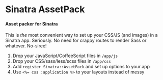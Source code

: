 # Sinatra AssetPack
#### Asset packer for Sinatra

This is *the* most convenient way to set up your CSS/JS (and images) in a 
Sinatra app. Seriously. No need for crappy routes to render Sass or whatever.
No-siree!

1. Drop your JavaScript/CoffeeScript files in `/app/js`
2. Drop your CSS/sass/less/scss files in `/app/css`
3. Add `register Sinatra::AssetPack` and set up options to your app
4. Use `<%= css :application %>` to your layouts instead of messy *<script>* and 
   *<link>* tags
5. BOOM! You're in business baby!

Setup
-----

 * Bundler: `gem 'sinatra-assetpack'`
 * Else: `$ gem install sinatra-assetpack`

Install the plugin and add some options. (Feel free to omit the *Optional* 
    items, they're listed here for posterity):

``` ruby
require 'sinatra/assetpack'

class Main < Sinatra::Base
  set :root, File.dirname(__FILE__)
  register Sinatra::AssetPack

  assets {
    serve '/js',     from: 'app/js'        # Optional
    serve '/css',    from: 'app/css'       # Optional
    serve '/images', from: 'app/images'    # Optional

    js :app, '/js/app.js', [
      '/js/vendor/**/*.js',
      '/js/app/**/*.js'
    ]

    css :application, '/css/application.css', [
      '/css/screen.css'
    ]

    js_compression  = :jsmin      # Optional
    css_compression = :sass       # Optional
  }
end
```

In your layouts:

``` erb
<%= css :application, :media => 'screen' %>
<%= js  :app %>
```

*(Use haml? Great! Use `!= css :youreawesome`.)*

And then what?
--------------

If you're on **development** mode, it serves each of the files as so:

``` html
<link rel='stylesheet' href='/css/screen.849289.css' media='screen' type='text/css' />
<script type='text/javascript' src='/js/vendor/jquery.283479.js'></script>
<script type='text/javascript' src='/js/vendor/underscore.589491.js'></script>
<script type='text/javascript' src='/js/app/main.589491.js'></script>
```

If you're on **production** mode, it serves a compressed version in the URLs you specify:

``` html
<link rel='stylesheet' href='/css/application.849289.css' media='screen' type='text/css' />
<script type='text/javascript' src='/js/app.589491.js'></script>
```

Features
--------

 * __CoffeeScript support__: Just add your coffee files in one of the paths 
 served (in the example, `app/js/hello.coffee`) and they will be available as JS 
 files (`http://localhost:4567/js/hello.js`).

 * __Sass/Less/SCSS support__: Works the same way. Place your dynamic CSS files 
 in there (say, `app/css/screen.sass`) and they will be available as CSS files 
 (`http://localhost:4567/css/screen.css`).

 * __Cache busting__: the `css` and `js` helpers automatically ensures the URL 
 is based on when the file was last modified. The URL `/js/jquery.js` may be 
 translated to `/js/jquery.8237898.js` to ensure visitors always get the latest 
 version.

 * __No intermediate files needed__: You don't need to generate compiled files.
 You can, but it's optional. Keeps your source repo clean!

 * __Auto minification (with caching)__: JS and CSS files will be compressed as 
 needed.

 * __Heroku support__: Oh yes. That's right.

Compressors
-----------

By default, AssetPack uses [JSMin](http://rubygems.org/gems/jsmin) for JS 
minifaction, and simple regexes for CSS minification. You can specify other
compressors in the `assets` block:

``` ruby
assets {
  js_compression  = :jsmin    # :jsmin | :yui | :closure
  css_compression = :simple   # :simple | :sass | :yui
}
```


### YUI Compressor

``` ruby
assets {
  js_compression  = :yui
  css_compression = :yui
  js_compression_options = { :munge => true }  # Munge variable names
}
```

For YUI compression, you need the YUI compressor gem.

 * Bundler? Add to *Gemfile*: `gem 'yui-compressor', :require => 'yui/compressor'`
 * Else, `gem install yui-compressor`

### SASS compression

``` ruby
assets {
  css_compression  = :sass
}
```

For SASS compression, you need the Sass gem.

 * Bundler? Add to *Gemfile*: `gem 'sass'`
 * Else, `gem install sass`

### Sqwish CSS compression

``` ruby
assets {
  css_compression  = :sqwish
  css_compression_options = { :strict => true }
}
```

[Sqwish](http://github.com/ded/sqwish) is a NodeJS-based CSS compressor.  To use 
Sqwish with AssetPack, install it using `npm install -g sqwish`. You need NodeJS 
and NPM installed.

### Google Closure compression

``` ruby
assets {
  js_compression  = :closure
  js_compression_options = { :level => "SIMPLE_OPTIMIZATIONS" }
}
```

This uses the [Google closure compiler service](http://closure-compiler.appspot.com/home)
to compress your JavaScript.

Available levels: `WHITESPACE_ONLY`, `SIMPLE_OPTIMIZATIONS`, `ADVANCED_OPTIMIZATIONS`

Need to build the files?
------------------------

Actually, you don't need to--this is optional! But add this to your Rakefile:

``` ruby
APP_FILE  = 'app.rb'
APP_CLASS = 'Main'

require 'sinatra/assetpack/rake'
```

Now:

    $ rake assetpack:build

This will create files in `/public`.

Need Compass support?
---------------------

No, AssetPack doesn't have built-in Compass support, but you can use [Sinatra 
Support](http://sinefunc.com/sinatra-support):

``` ruby
# gem install sinatra/support
Encoding.default_external = 'utf-8'
require 'sinatra/support'

class Main
  register Sinatra::CompassSupport
end
```

To do
-----

AssetPack will eventually have:

 * Image cache busting
 * Image data: embedding
 * CDN support
 * Better support for Compass sprites
